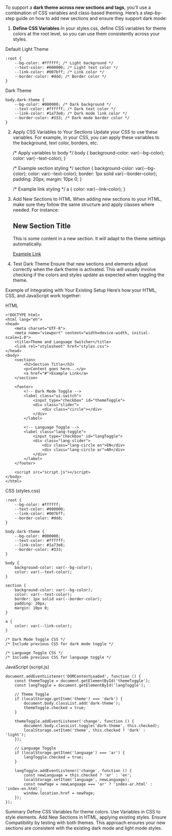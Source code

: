 To support a **dark theme across new sections and tags**, you'll use a combination of CSS variables and class-based theming. Here’s a step-by-step guide on how to add new sections and ensure they support dark mode:

1. **Define CSS Variables**
In your styles.css, define CSS variables for theme colors at the root level, so you can use them consistently across your styles.

Default Light Theme

    :root {
        --bg-color: #ffffff; /* Light background */
        --text-color: #000000; /* Light text color */
        --link-color: #007bff; /* Link color */
        --border-color: #ddd; /* Border color */
    }
Dark Theme


    body.dark-theme {
        --bg-color: #000000; /* Dark background */
        --text-color: #ffffff; /* Dark text color */
        --link-color: #1a73e8; /* Dark mode link color */
        --border-color: #333; /* Dark mode border color */
    }
2. Apply CSS Variables to Your Sections
Update your CSS to use these variables. For example, in your CSS, you can apply these variables to the background, text color, borders, etc.



    /* Apply variables to body */
    body {
        background-color: var(--bg-color);
        color: var(--text-color);
    }

    /* Example section styling */
    section {
        background-color: var(--bg-color);
        color: var(--text-color);
        border: 1px solid var(--border-color);
        padding: 20px;
        margin: 10px 0;
    }

    /* Example link styling */
    a {
        color: var(--link-color);
    }
3. Add New Sections to HTML
When adding new sections to your HTML, make sure they follow the same structure and apply classes where needed. For instance:



    <section>
        <h2>New Section Title</h2>
        <p>This is some content in a new section. It will adapt to the theme settings automatically.</p>
        <a href="#">Example Link</a>
    </section>

4. Test Dark Theme
Ensure that new sections and elements adjust correctly when the dark theme is activated. This will usually involve checking if the colors and styles update as expected when toggling the theme.

Example of Integrating with Your Existing Setup
Here’s how your HTML, CSS, and JavaScript work together:

HTML

    <!DOCTYPE html>
    <html lang="en">
    <head>
        <meta charset="UTF-8">
        <meta name="viewport" content="width=device-width, initial-scale=1.0">
        <title>Theme and Language Switcher</title>
        <link rel="stylesheet" href="styles.css">
    </head>
    <body>
        <section>
            <h2>Section Title</h2>
            <p>Content goes here...</p>
            <a href="#">Example Link</a>
        </section>

        <footer>
            <!-- Dark Mode Toggle -->
            <label class="ui-switch">
                <input type="checkbox" id="themeToggle">
                <div class="slider">
                    <div class="circle"></div>
                </div>
            </label>

            <!-- Language Toggle -->
            <label class="lang-toggle">
                <input type="checkbox" id="langToggle">
                <div class="lang-slider">
                    <div class="lang-circle en">EN</div>
                    <div class="lang-circle ar">AR</div>
                </div>
            </label>
        </footer>

        <script src="script.js"></script>
    </body>
    </html>
CSS (styles.css)


    :root {
        --bg-color: #ffffff;
        --text-color: #000000;
        --link-color: #007bff;
        --border-color: #ddd;
    }

    body.dark-theme {
        --bg-color: #000000;
        --text-color: #ffffff;
        --link-color: #1a73e8;
        --border-color: #333;
    }

    body {
        background-color: var(--bg-color);
        color: var(--text-color);
    }

    section {
        background-color: var(--bg-color);
        color: var(--text-color);
        border: 1px solid var(--border-color);
        padding: 20px;
        margin: 10px 0;
    }

    a {
        color: var(--link-color);
    }

    /* Dark Mode Toggle CSS */
    /* Include previous CSS for dark mode toggle */

    /* Language Toggle CSS */
    /* Include previous CSS for language toggle */
JavaScript (script.js)


    document.addEventListener('DOMContentLoaded', function () {
        const themeToggle = document.getElementById('themeToggle');
        const langToggle = document.getElementById('langToggle');

        // Theme Toggle
        if (localStorage.getItem('theme') === 'dark') {
            document.body.classList.add('dark-theme');
            themeToggle.checked = true;
        }
        
        themeToggle.addEventListener('change', function () {
            document.body.classList.toggle('dark-theme', this.checked);
            localStorage.setItem('theme', this.checked ? 'dark' : 'light');
        });

        // Language Toggle
        if (localStorage.getItem('language') === 'ar') {
            langToggle.checked = true;
        }

        langToggle.addEventListener('change', function () {
            const newLanguage = this.checked ? 'ar' : 'en';
            localStorage.setItem('language', newLanguage);
            const newPage = newLanguage === 'ar' ? 'index-ar.html' : 'index-en.html';
            window.location.href = newPage;
        });
    });
Summary
Define CSS Variables for theme colors.
Use Variables in CSS to style elements.
Add New Sections in HTML, applying existing styles.
Ensure Compatibility by testing with both themes.
This approach ensures your new sections are consistent with the existing dark mode and light mode styles.
